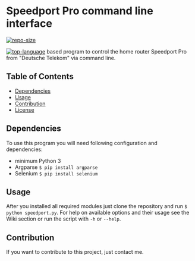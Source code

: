 # Speedport Pro command line interface

[![repo-size](https://img.shields.io/github/repo-size/tb1402/speedport_pro_cli?color=red)](https://github.com/tb1402/speedport_pro_cli/)

[![top-language](https://img.shields.io/github/languages/top/tb1402/speedport_pro_cli?color=red)](https://github.com/tb1402/speedport_pro_cli/) based program to control the home router Speedport Pro from "Deutsche Telekom" via command line.

## Table of Contents
- [Dependencies](#dependencies)
- [Usage](#usage)
- [Contribution](#contribution)
- [License](LICENSE)

## Dependencies
To use this program you will need following configuration and dependencies:
- minimum Python 3
- Argparse ```$ pip install argparse```
- Selenium ```$ pip install selenium```

## Usage
After you installed all required modules just clone the repository and run ```$ python speedport.py```.
For help on available options and their usage see the Wiki section or run the script with ```-h``` or ```--help```.

## Contribution
If you want to contribute to this project, just contact me.
